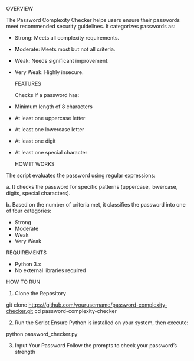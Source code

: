 OVERVIEW

The Password Complexity Checker helps users ensure their passwords meet recommended security guidelines. It categorizes passwords as:
     
 - Strong: Meets all complexity requirements. 
 - Moderate: Meets most but not all criteria.
 - Weak: Needs significant improvement.
 - Very Weak: Highly insecure.

   FEATURES

   Checks if a password has:
- Minimum length of 8 characters
- At least one uppercase letter
- At least one lowercase letter
- At least one digit
- At least one special character

  HOW IT WORKS

The script evaluates the password using regular expressions:

a. It checks the password for specific patterns (uppercase, lowercase, digits, special characters).

b. Based on the number of criteria met, it classifies the password into one of four categories:
  - Strong
  - Moderate
  - Weak
  - Very Weak

REQUIREMENTS

  - Python 3.x
  - No external libraries required

HOW TO RUN

1. Clone the Repository

git clone https://github.com/yourusername/password-complexity-checker.git
cd password-complexity-checker


2. Run the Script
Ensure Python is installed on your system, then execute:

python password_checker.py

3. Input Your Password
Follow the prompts to check your password’s strength





